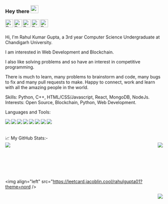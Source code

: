 ### Hey there <img src="https://media.giphy.com/media/hvRJCLFzcasrR4ia7z/giphy.gif" width="25px">
  
<a href="https://www.linkedin.com/in/rahul-kumar-gupta-01/"> 
  <img height="25" img align="left" alt="Rahul's LinkedIn" src="https://img.shields.io/badge/LinkedIn-0077B5?style=for-the-badge&logo=linkedin&logoColor=white" />
</a>

<a href="https://www.codechef.com/users/rahulgupta01">
  <img height="25" img align="left" alt="Rahul's Codechef" src="https://cp-logo.vercel.app/codechef/rahulgupta01?logo=true"/>
</a>

<a href="https://www.codechef.com/users/rahulgupta01">
  <img height="25" img align="left" alt="Rahul's Codechef" src="https://cp-logo.vercel.app/leetcode/rahulgupta01?logo=true"/>
</a>

<a href="https://codeforces.com/profile/rahulkumargupta"> 
  <img height="25" img align="left" alt="Rahul's Codeforces" src="https://cp-logo.vercel.app/codeforces/rahulkumargupta?logo=true"/>
</a>

<a href = "mailto: rahulslg20@gmail.com"> 
<img height="25" img align="left" alt="Rahul's Gmail " src="https://img.shields.io/badge/Gmail-D14836?style=for-the-badge&logo=gmail&logoColor=whitee" />
</a>

<br>
<br>

Hi, I'm Rahul Kumar Gupta, a 3rd year Computer Science Undergraduate at Chandigarh University.

I am interested in Web Development and Blockchain.

I also like solving problems and so have an interest in competitive programming.

There is much to learn, many problems to brainstorm and code, many bugs to fix and many pull requests to make. Happy to connect, work and learn with all the amazing people in the world.

Skills: Python, C++, HTML/CSS/Javascript, React, MongoDB, NodeJs.
Interests: Open Source, Blockchain, Python, Web Development.

Languages and Tools: 

<img align="left" src="https://img.shields.io/badge/c++-%2300599C.svg?style=for-the-badge&logo=c%2B%2B&ogoColor=white">
<img align="left" src="https://img.shields.io/badge/Java-ED8B00?style=for-the-badge&logo=java&logoColor=white">
<img align="left" src="https://img.shields.io/badge/Python-3776AB?style=for-the-badge&logo=python&logoColor=white">
<img align="left" src="https://img.shields.io/badge/html5-%23E34F26.svg?style=for-the-badge&logo=html5&logoColor=white">
<img align="left" src="https://img.shields.io/badge/CSS-239120?&style=for-the-badge&logo=css3&logoColor=white">
<img align="left" src="https://img.shields.io/badge/JavaScript-F7DF1E?style=for-the-badge&logo=javascript&logoColor=black">
<img align="left" src="https://img.shields.io/badge/git-%23F05033.svg?style=for-the-badge&logo=git&logoColor=white">
<img align="left" src="https://img.shields.io/badge/Visual_Studio_Code-0078D4?style=for-the-badge&logo=visual%20studio%20code&logoColor=white">
<br>
<br>
<br>
📈 My GitHub Stats:-
<br>
<img align="left" src="https://github-readme-stats.vercel.app/api?username=rahullgupta&show_icons=true&theme=onedark" />

<img align="right" src="https://github-readme-stats.vercel.app/api/top-langs/?username=rahullgupta&layout=compact&theme=onedark" />

<br>
<br>
<br>
<br>
<br>
<br>

<img align="left" src="https://leetcard.jacoblin.cool/rahulgupta01?theme=nord />

<img align="right" src="https://streak-stats.demolab.com?user=rahullgupta&theme=onedark" />
